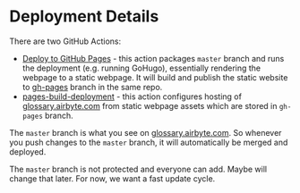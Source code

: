 # Deployment Details
There are two GitHub Actions:
- [Deploy to GitHub Pages](https://github.com/airbytehq/glossary/actions/workflows/deploy.yaml) - this action packages `master` branch and runs the deployment (e.g. running GoHugo), essentially rendering the webpage to a static webpage. It will build and publish the static website to [gh-pages](https://github.com/airbytehq/glossary/tree/gh-pages) branch in the same repo.
- [pages-build-deployment](https://github.com/airbytehq/glossary/actions/workflows/pages/pages-build-deployment) - this action configures hosting of [glossary.airbyte.com](https://glossary.airbyte.com) from static webpage assets which are stored in `gh-pages` branch.

The `master` branch is what you see on [glossary.airbyte.com](https://glossary.airbyte.com). So whenever you push changes to the `master` branch, it will automatically be merged and deployed.

The `master` branch is not protected and everyone can add. Maybe will change that later. For now, we want a fast update cycle.

